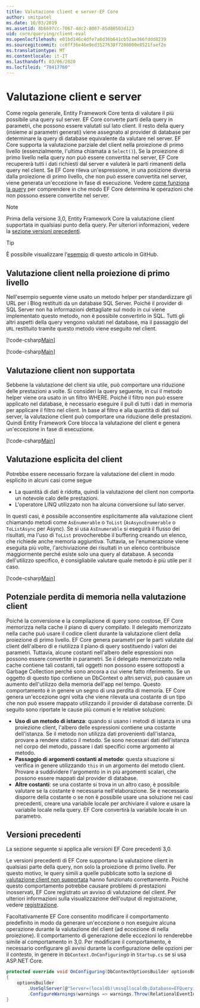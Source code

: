 ```yaml
---
title: Valutazione client e server-EF Core
author: smitpatel
ms.date: 10/03/2019
ms.assetid: 8b6697cc-7067-4dc2-8007-85d80503d123
uid: core/querying/client-eval
ms.openlocfilehash: e01bd146c4dfe7a8d36b641cb52ae366fddd8239
ms.sourcegitcommit: cc0ff36e46e9ed3527638f7208000e8521faef2e
ms.translationtype: MT
ms.contentlocale: it-IT
ms.lasthandoff: 03/06/2020
ms.locfileid: "78417760"
---
```

# <a name="client-vs-server-evaluation"></a>Valutazione client e server

Come regola generale, Entity Framework Core tenta di valutare il più possibile una query sul server. EF Core converte parti della query in parametri, che possono essere valutati sul lato client. Il resto della query (insieme ai parametri generati) viene assegnato al provider di database per determinare la query di database equivalente da valutare nel server. EF Core supporta la valutazione parziale del client nella proiezione di primo livello (essenzialmente, l'ultima chiamata a `Select()`). Se la proiezione di primo livello nella query non può essere convertita nel server, EF Core recupererà tutti i dati richiesti dal server e valuterà le parti rimanenti della query nel client. Se EF Core rileva un'espressione, in una posizione diversa dalla proiezione di primo livello, che non può essere convertita nel server, viene generata un'eccezione in fase di esecuzione. Vedere [come funziona la query](xref:core/querying/how-query-works) per comprendere in che modo EF Core determina le operazioni che non possono essere convertite nel server.

> [!NOTE]
> Prima della versione 3,0, Entity Framework Core la valutazione client supportata in qualsiasi punto della query. Per ulteriori informazioni, vedere la [sezione versioni precedenti](#previous-versions).

> [!TIP]
> È possibile visualizzare l'[esempio](https://github.com/dotnet/EntityFramework.Docs/tree/master/samples/core/Querying) di questo articolo in GitHub.

## <a name="client-evaluation-in-the-top-level-projection"></a>Valutazione client nella proiezione di primo livello

Nell'esempio seguente viene usato un metodo helper per standardizzare gli URL per i Blog restituiti da un database SQL Server. Poiché il provider di SQL Server non ha informazioni dettagliate sul modo in cui viene implementato questo metodo, non è possibile convertirlo in SQL. Tutti gli altri aspetti della query vengono valutati nel database, ma il passaggio del `URL` restituito tramite questo metodo viene eseguito nel client.

[!code-csharp[Main](../../../samples/core/Querying/ClientEval/Sample.cs#ClientProjection)]

[!code-csharp[Main](../../../samples/core/Querying/ClientEval/Sample.cs#ClientMethod)]

## <a name="unsupported-client-evaluation"></a>Valutazione client non supportata

Sebbene la valutazione del client sia utile, può comportare una riduzione delle prestazioni a volte. Si consideri la query seguente, in cui il metodo helper viene ora usato in un filtro WHERE. Poiché il filtro non può essere applicato nel database, è necessario eseguire il pull di tutti i dati in memoria per applicare il filtro nel client. In base al filtro e alla quantità di dati sul server, la valutazione client può comportare una riduzione delle prestazioni. Quindi Entity Framework Core blocca la valutazione del client e genera un'eccezione in fase di esecuzione.

[!code-csharp[Main](../../../samples/core/Querying/ClientEval/Sample.cs#ClientWhere)]

## <a name="explicit-client-evaluation"></a>Valutazione esplicita del client

Potrebbe essere necessario forzare la valutazione del client in modo esplicito in alcuni casi come segue

- La quantità di dati è ridotta, quindi la valutazione del client non comporta un notevole calo delle prestazioni.
- L'operatore LINQ utilizzato non ha alcuna conversione sul lato server.

In questi casi, è possibile acconsentire esplicitamente alla valutazione client chiamando metodi come `AsEnumerable` o `ToList` (`AsAsyncEnumerable` o `ToListAsync` per Async). Se si usa `AsEnumerable` si eseguirà il flusso dei risultati, ma l'uso di `ToList` provocherebbe il buffering creando un elenco, che richiede anche memoria aggiuntiva. Tuttavia, se l'enumerazione viene eseguita più volte, l'archiviazione dei risultati in un elenco contribuisce maggiormente perché esiste solo una query al database. A seconda dell'utilizzo specifico, è consigliabile valutare quale metodo è più utile per il caso.

[!code-csharp[Main](../../../samples/core/Querying/ClientEval/Sample.cs#ExplicitClientEval)]

## <a name="potential-memory-leak-in-client-evaluation"></a>Potenziale perdita di memoria nella valutazione client

Poiché la conversione e la compilazione di query sono costose, EF Core memorizza nella cache il piano di query compilato. Il delegato memorizzato nella cache può usare il codice client durante la valutazione client della proiezione di primo livello. EF Core genera parametri per le parti valutate dal client dell'albero di e riutilizza il piano di query sostituendo i valori dei parametri. Tuttavia, alcune costanti nell'albero delle espressioni non possono essere convertite in parametri. Se il delegato memorizzato nella cache contiene tali costanti, tali oggetti non possono essere sottoposti a Garbage Collection perché sono ancora a cui viene fatto riferimento. Se un oggetto di questo tipo contiene un DbContext o altri servizi, può causare un aumento dell'utilizzo della memoria dell'app nel tempo. Questo comportamento è in genere un segno di una perdita di memoria. EF Core genera un'eccezione ogni volta che viene rilevata una costante di un tipo che non può essere mappato utilizzando il provider di database corrente. Di seguito sono riportate le cause più comuni e le relative soluzioni:

- **Uso di un metodo di istanza**: quando si usano i metodi di istanza in una proiezione client, l'albero delle espressioni contiene una costante dell'istanza. Se il metodo non utilizza dati provenienti dall'istanza, provare a rendere statico il metodo. Se sono necessari dati dell'istanza nel corpo del metodo, passare i dati specifici come argomento al metodo.
- **Passaggio di argomenti costanti al metodo**: questa situazione si verifica in genere utilizzando `this` in un argomento del metodo client. Provare a suddividere l'argomento in in più argomenti scalari, che possono essere mappati dal provider di database.
- **Altre costanti**: se una costante si trova in un altro caso, è possibile valutare se la costante è necessaria nell'elaborazione. Se è necessario disporre della costante o se non è possibile usare una soluzione nei casi precedenti, creare una variabile locale per archiviare il valore e usare la variabile locale nella query. EF Core convertirà la variabile locale in un parametro.

## <a name="previous-versions"></a>Versioni precedenti

La sezione seguente si applica alle versioni EF Core precedenti 3,0.

Le versioni precedenti di EF Core supportano la valutazione client in qualsiasi parte della query, non solo la proiezione di primo livello. Per questo motivo, le query simili a quelle pubblicate sotto la sezione di [valutazione client non supportata](#unsupported-client-evaluation) hanno funzionato correttamente. Poiché questo comportamento potrebbe causare problemi di prestazioni inosservati, EF Core registrato un avviso di valutazione del client. Per ulteriori informazioni sulla visualizzazione dell'output di registrazione, vedere [registrazione](xref:core/miscellaneous/logging).

Facoltativamente EF Core consentito modificare il comportamento predefinito in modo da generare un'eccezione o non eseguire alcuna operazione durante la valutazione del client (ad eccezione di nella proiezione). Il comportamento di generazione delle eccezioni lo renderebbe simile al comportamento in 3,0. Per modificare il comportamento, è necessario configurare gli avvisi durante la configurazione delle opzioni per il contesto, in genere in `DbContext.OnConfiguring`o in `Startup.cs` se si usa ASP.NET Core.

```csharp
protected override void OnConfiguring(DbContextOptionsBuilder optionsBuilder)
{
    optionsBuilder
        .UseSqlServer(@"Server=(localdb)\mssqllocaldb;Database=EFQuerying;Trusted_Connection=True;")
        .ConfigureWarnings(warnings => warnings.Throw(RelationalEventId.QueryClientEvaluationWarning));
}
```
